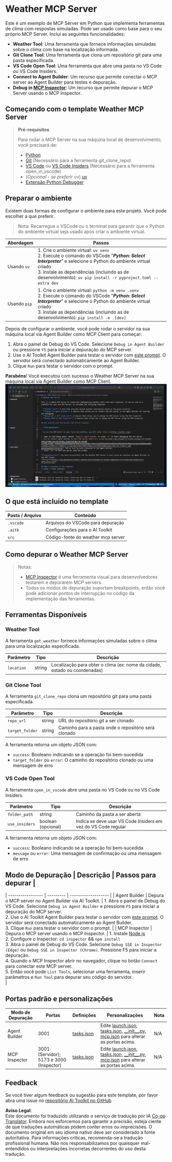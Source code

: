 <!--
CO_OP_TRANSLATOR_METADATA:
{
  "original_hash": "a3f252a62f059360855de5331a575898",
  "translation_date": "2025-06-10T07:08:27+00:00",
  "source_file": "10-StreamliningAIWorkflowsBuildingAnMCPServerWithAIToolkit/lab4/code/github_mcp_server/README.md",
  "language_code": "pt"
}
-->
# Weather MCP Server

Este é um exemplo de MCP Server em Python que implementa ferramentas de clima com respostas simuladas. Pode ser usado como base para o seu próprio MCP Server. Inclui as seguintes funcionalidades:

- **Weather Tool**: Uma ferramenta que fornece informações simuladas sobre o clima com base na localização informada.
- **Git Clone Tool**: Uma ferramenta que clona um repositório git para uma pasta especificada.
- **VS Code Open Tool**: Uma ferramenta que abre uma pasta no VS Code ou VS Code Insiders.
- **Connect to Agent Builder**: Um recurso que permite conectar o MCP server ao Agent Builder para testes e depuração.
- **Debug in [MCP Inspector](https://github.com/modelcontextprotocol/inspector)**: Um recurso que permite depurar o MCP Server usando o MCP Inspector.

## Começando com o template Weather MCP Server

> **Pré-requisitos**
>
> Para rodar o MCP Server na sua máquina local de desenvolvimento, você precisará de:
>
> - [Python](https://www.python.org/)
> - [Git](https://git-scm.com/) (Necessário para a ferramenta git_clone_repo)
> - [VS Code](https://code.visualstudio.com/) ou [VS Code Insiders](https://code.visualstudio.com/insiders/) (Necessário para a ferramenta open_in_vscode)
> - (*Opcional - se preferir uv*) [uv](https://github.com/astral-sh/uv)
> - [Extensão Python Debugger](https://marketplace.visualstudio.com/items?itemName=ms-python.debugpy)

## Preparar o ambiente

Existem duas formas de configurar o ambiente para este projeto. Você pode escolher a que preferir.

> Nota: Recarregue o VSCode ou o terminal para garantir que o Python do ambiente virtual seja usado após criar o ambiente virtual.

| Abordagem | Passos |
| -------- | ------ |
| Usando `uv` | 1. Crie o ambiente virtual: `uv venv` <br>2. Execute o comando do VSCode "***Python: Select Interpreter***" e selecione o Python do ambiente virtual criado <br>3. Instale as dependências (incluindo as de desenvolvimento): `uv pip install -r pyproject.toml --extra dev` |
| Usando `pip` | 1. Crie o ambiente virtual: `python -m venv .venv` <br>2. Execute o comando do VSCode "***Python: Select Interpreter***" e selecione o Python do ambiente virtual criado<br>3. Instale as dependências (incluindo as de desenvolvimento): `pip install -e .[dev]` |

Depois de configurar o ambiente, você pode rodar o servidor na sua máquina local via Agent Builder como MCP Client para começar:
1. Abra o painel de Debug do VS Code. Selecione `Debug in Agent Builder` ou pressione `F5` para iniciar a depuração do MCP server.
2. Use o AI Toolkit Agent Builder para testar o servidor com [este prompt](../../../../../../../../../../../open_prompt_builder). O servidor será conectado automaticamente ao Agent Builder.
3. Clique `Run` para testar o servidor com o prompt.

**Parabéns**! Você executou com sucesso o Weather MCP Server na sua máquina local via Agent Builder como MCP Client.
![DebugMCP](https://raw.githubusercontent.com/microsoft/windows-ai-studio-templates/refs/heads/dev/mcpServers/mcp_debug.gif)

## O que está incluído no template

| Pasta / Arquivo | Conteúdo                                      |
| --------------- | --------------------------------------------- |
| `.vscode`    | Arquivos do VSCode para depuração              |
| `.aitk`      | Configurações para o AI Toolkit                 |
| `src`        | Código-fonte do weather mcp server               |

## Como depurar o Weather MCP Server

> Notas:
> - [MCP Inspector](https://github.com/modelcontextprotocol/inspector) é uma ferramenta visual para desenvolvedores testarem e depurarem MCP servers.
> - Todos os modos de depuração suportam breakpoints, então você pode adicionar pontos de interrupção no código da implementação das ferramentas.

## Ferramentas Disponíveis

### Weather Tool
A ferramenta `get_weather` fornece informações simuladas sobre o clima para uma localização especificada.

| Parâmetro | Tipo   | Descrição                             |
| --------- | ------ | ----------------------------------- |
| `location` | string | Localização para obter o clima (ex: nome da cidade, estado ou coordenadas) |

### Git Clone Tool
A ferramenta `git_clone_repo` clona um repositório git para uma pasta especificada.

| Parâmetro | Tipo   | Descrição                          |
| --------- | ------ | -------------------------------- |
| `repo_url` | string | URL do repositório git a ser clonado |
| `target_folder` | string | Caminho para a pasta onde o repositório será clonado |

A ferramenta retorna um objeto JSON com:
- `success`: Booleano indicando se a operação foi bem-sucedida
- `target_folder` ou `error`: O caminho do repositório clonado ou uma mensagem de erro

### VS Code Open Tool
A ferramenta `open_in_vscode` abre uma pasta no VS Code ou no VS Code Insiders.

| Parâmetro | Tipo    | Descrição                          |
| --------- | ------- | -------------------------------- |
| `folder_path` | string  | Caminho da pasta a ser aberta       |
| `use_insiders` | boolean (opcional) | Indica se deve usar VS Code Insiders em vez do VS Code regular |

A ferramenta retorna um objeto JSON com:
- `success`: Booleano indicando se a operação foi bem-sucedida
- `message` ou `error`: Uma mensagem de confirmação ou uma mensagem de erro

## Modo de Depuração | Descrição | Passos para depurar |
| ----------------- | --------- | ------------------- |
| Agent Builder | Depura o MCP server no Agent Builder via AI Toolkit. | 1. Abra o painel de Debug do VS Code. Selecione `Debug in Agent Builder` e pressione `F5` para iniciar a depuração do MCP server.<br>2. Use o AI Toolkit Agent Builder para testar o servidor com [este prompt](../../../../../../../../../../../open_prompt_builder). O servidor será conectado automaticamente ao Agent Builder.<br>3. Clique `Run` para testar o servidor com o prompt. |
| MCP Inspector | Depura o MCP server usando o MCP Inspector. | 1. Instale [Node.js](https://nodejs.org/)<br> 2. Configure o Inspector: `cd inspector` && `npm install` <br> 3. Abra o painel de Debug do VS Code. Selecione `Debug SSE in Inspector (Edge)` ou `Debug SSE in Inspector (Chrome)`. Pressione F5 para iniciar a depuração.<br> 4. Quando o MCP Inspector abrir no navegador, clique no botão `Connect` para conectar este MCP server.<br> 5. Então você pode `List Tools`, selecionar uma ferramenta, inserir parâmetros e `Run Tool` para depurar seu código do servidor.<br> |

## Portas padrão e personalizações

| Modo de Depuração | Portas | Definições | Personalizações | Nota |
| ----------------- | ------ | ---------- | -------------- | ---- |
| Agent Builder | 3001 | [tasks.json](../../../../../../10-StreamliningAIWorkflowsBuildingAnMCPServerWithAIToolkit/lab4/code/github_mcp_server/.vscode/tasks.json) | Edite [launch.json](../../../../../../10-StreamliningAIWorkflowsBuildingAnMCPServerWithAIToolkit/lab4/code/github_mcp_server/.vscode/launch.json), [tasks.json](../../../../../../10-StreamliningAIWorkflowsBuildingAnMCPServerWithAIToolkit/lab4/code/github_mcp_server/.vscode/tasks.json), [\_\_init\_\_.py](../../../../../../10-StreamliningAIWorkflowsBuildingAnMCPServerWithAIToolkit/lab4/code/github_mcp_server/src/__init__.py), [mcp.json](../../../../../../10-StreamliningAIWorkflowsBuildingAnMCPServerWithAIToolkit/lab4/code/github_mcp_server/.aitk/mcp.json) para alterar as portas acima. | N/A |
| MCP Inspector | 3001 (Servidor); 5173 e 3000 (Inspector) | [tasks.json](../../../../../../10-StreamliningAIWorkflowsBuildingAnMCPServerWithAIToolkit/lab4/code/github_mcp_server/.vscode/tasks.json) | Edite [launch.json](../../../../../../10-StreamliningAIWorkflowsBuildingAnMCPServerWithAIToolkit/lab4/code/github_mcp_server/.vscode/launch.json), [tasks.json](../../../../../../10-StreamliningAIWorkflowsBuildingAnMCPServerWithAIToolkit/lab4/code/github_mcp_server/.vscode/tasks.json), [\_\_init\_\_.py](../../../../../../10-StreamliningAIWorkflowsBuildingAnMCPServerWithAIToolkit/lab4/code/github_mcp_server/src/__init__.py), [mcp.json](../../../../../../10-StreamliningAIWorkflowsBuildingAnMCPServerWithAIToolkit/lab4/code/github_mcp_server/.aitk/mcp.json) para alterar as portas acima.| N/A |

## Feedback

Se você tiver algum feedback ou sugestão para este template, por favor abra uma issue no [repositório AI Toolkit no GitHub](https://github.com/microsoft/vscode-ai-toolkit/issues)

**Aviso Legal**:  
Este documento foi traduzido utilizando o serviço de tradução por IA [Co-op Translator](https://github.com/Azure/co-op-translator). Embora nos esforcemos para garantir a precisão, esteja ciente de que traduções automáticas podem conter erros ou imprecisões. O documento original em seu idioma nativo deve ser considerado a fonte autoritativa. Para informações críticas, recomenda-se a tradução profissional humana. Não nos responsabilizamos por quaisquer mal-entendidos ou interpretações incorretas decorrentes do uso desta tradução.